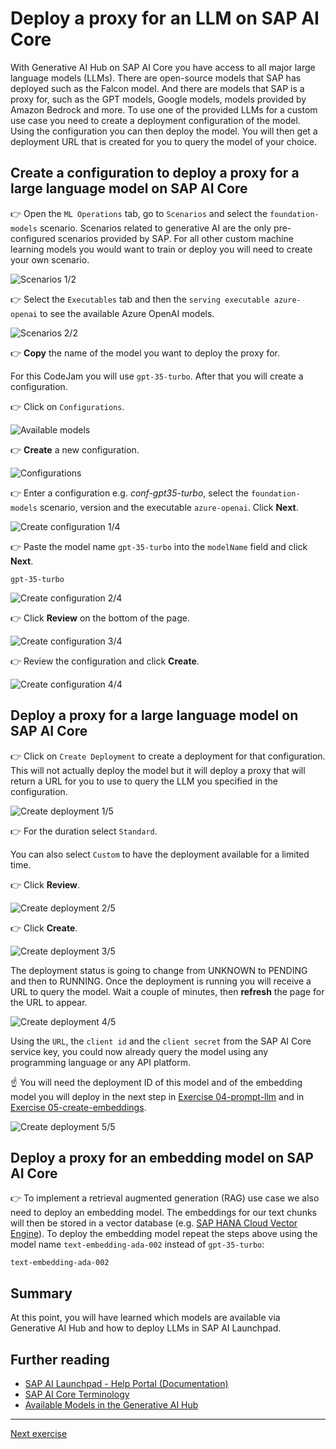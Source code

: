 # Deploy a proxy for an LLM on SAP AI Core
With Generative AI Hub on SAP AI Core you have access to all major large language models (LLMs). There are open-source models that SAP has deployed such as the Falcon model. And there are models that SAP is a proxy for, such as the GPT models, Google models, models provided by Amazon Bedrock and more. To use one of the provided LLMs for a custom use case you need to create a deployment configuration of the model. Using the configuration you can then deploy the model. You will then get a deployment URL that is created for you to query the model of your choice.

## Create a configuration to deploy a proxy for a large language model on SAP AI Core

👉 Open the `ML Operations` tab, go to `Scenarios` and select the `foundation-models` scenario. Scenarios related to generative AI are the only pre-configured scenarios provided by SAP. For all other custom machine learning models you would want to train or deploy you will need to create your own scenario.

![Scenarios 1/2](images/scenarios.png)

👉 Select the `Executables` tab and then the `serving executable azure-openai` to see the available Azure OpenAI models.

![Scenarios 2/2](images/scenarios_2.png)

👉 **Copy** the name of the model you want to deploy the proxy for. 

For this CodeJam you will use `gpt-35-turbo`.
After that you will create a configuration.

👉 Click on `Configurations`.

![Available models](images/scenarios_3.png)

👉 **Create** a new configuration.

![Configurations](images/configurations.png)

👉 Enter a configuration e.g. *conf-gpt35-turbo*, select the `foundation-models` scenario, version and the executable `azure-openai`. Click **Next**.

![Create configuration 1/4](images/configurations_2.png)

👉 Paste the model name `gpt-35-turbo` into the `modelName` field and click **Next**.

```
gpt-35-turbo
```

![Create configuration 2/4](images/configurations_3.png)

👉 Click **Review** on the bottom of the page.

![Create configuration 3/4](images/configurations_4.png)

👉 Review the configuration and click **Create**.

![Create configuration 4/4](images/configurations_5.png)

## Deploy a proxy for a large language model on SAP AI Core

👉 Click on `Create Deployment` to create a deployment for that configuration. This will not actually deploy the model but it will deploy a proxy that will return a URL for you to use to query the LLM you specified in the configuration.

![Create deployment 1/5](images/deployments.png)

👉 For the duration select `Standard`. 

You can also select `Custom` to have the deployment available for a limited time. 

👉 Click **Review**.

![Create deployment 2/5](images/deployments_2.png)

👉 Click **Create**.

![Create deployment 3/5](images/deployments_3.png)

The deployment status is going to change from UNKNOWN to PENDING and then to RUNNING. Once the deployment is running you will receive a URL to query the model. Wait a couple of minutes, then **refresh** the page for the URL to appear. 

![Create deployment 4/5](images/deployments_4.png)

Using the `URL`, the `client id` and the `client secret` from the SAP AI Core service key, you could now already query the model using any programming language or any API platform.

☝️ You will need the deployment ID of this model and of the embedding model you will deploy in the next step in [Exercise 04-prompt-llm](04-prompt-llm.ipynb) and in [Exercise 05-create-embeddings](05-create-embeddings.ipynb).

![Create deployment 5/5](images/deployments_5.png)

## Deploy a proxy for an embedding model on SAP AI Core
👉 To implement a retrieval augmented generation (RAG) use case we also need to deploy an embedding model. The embeddings for our text chunks will then be stored in a vector database (e.g. [SAP HANA Cloud Vector Engine](https://help.sap.com/docs/hana-cloud-database/sap-hana-cloud-sap-hana-database-vector-engine-guide/sap-hana-cloud-sap-hana-database-vector-engine-guide)). To deploy the embedding model repeat the steps above using the model name `text-embedding-ada-002` instead of `gpt-35-turbo`: 
```
text-embedding-ada-002
```
## Summary

At this point, you will have learned which models are available via Generative AI Hub and how to deploy LLMs in SAP AI Launchpad.

## Further reading

* [SAP AI Launchpad - Help Portal (Documentation)](https://help.sap.com/docs/ai-launchpad/sap-ai-launchpad/what-is-sap-ai-launchpad)
* [SAP AI Core Terminology](https://help.sap.com/docs/sap-ai-core/sap-ai-core-service-guide/terminology)
* [Available Models in the Generative AI Hub](https://help.sap.com/docs/sap-ai-core/sap-ai-core-service-guide/models-and-scenarios-in-generative-ai-hub)

---

[Next exercise](02-explore-genai-hub.md)
